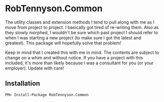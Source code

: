 RobTennyson.Common
=============

The utility classes and extension methods I tend to pull along with me as I move from project to project. I basically got tired of re-writing them. Also as they slowly morphed, I wouldn't be sure which past project I should refer to when I was starting a new project (to make sure I got the latest and greatest). This package will hopefully solve that problem!

Keep in mind that I created this with me in mind. The contents are subject to change on a whim and without notice. If you have a project with this included, it's more than likely because I was a consultant for you (or your employer). Update with care!

Installation
------------

    PM> Install-Package RobTennyson.Common 

